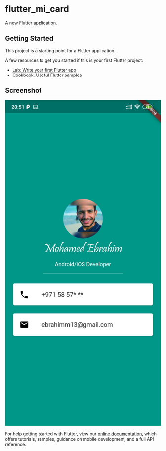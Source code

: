 # flutter_mi_card

A new Flutter application.

## Getting Started

This project is a starting point for a Flutter application.

A few resources to get you started if this is your first Flutter project:

- [Lab: Write your first Flutter app](https://flutter.dev/docs/get-started/codelab)
- [Cookbook: Useful Flutter samples](https://flutter.dev/docs/cookbook)


## Screenshot

<img src="./Screenshot.jpg" width="550">

For help getting started with Flutter, view our
[online documentation](https://flutter.dev/docs), which offers tutorials,
samples, guidance on mobile development, and a full API reference.
